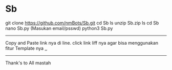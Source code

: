 # Sb
git clone https://github.com/nmBots/Sb.git
cd Sb
ls
unzip Sb.zip
ls
cd Sb
nano Sb.py (Masukan email/psswd)
python3 Sb.py
_________________
Copy and Paste link nya di line.
click link liff nya 
agar bisa menggunakan fitur Template nya ,,
_________________
Thank's to All mastah
